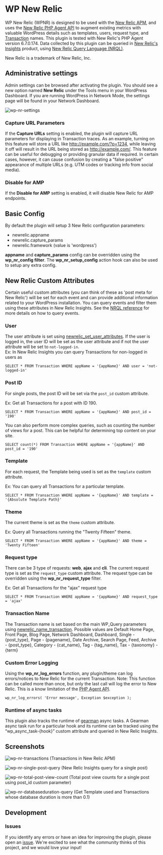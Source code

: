 # WP New Relic

WP New Relic (WPNR) is designed to be used with the [New Relic APM](https://newrelic.com/application-monitoring), and uses the [New Relic PHP Agent API](https://docs.newrelic.com/docs/agents/php-agent/configuration/php-agent-api) to augment existing metrics with valuable WordPress details such as templates, users, request type, and [Transaction](https://docs.newrelic.com/docs/apm/transactions) names. This plugin is tested with New Relic's PHP Agent version 6.7.0.174. Data collected by this plugin can be queried in [New Relic's Insights](https://newrelic.com/insights/) product, using [New Relic Query Language (NRQL)](https://docs.newrelic.com/docs/insights/new-relic-insights/using-new-relic-query-language/nrql-reference).

New Relic is a trademark of New Relic, Inc.

## Administrative settings

Admin settings can be browsed after activating the plugin. You should see a new option named __New Relic__ under the Tools menu in your WordPress Dashboard. If you are running WordPress in Network Mode, the settings page will be found in your Network Dashboard.

![wp-nr-settings](https://cloud.githubusercontent.com/assets/2941333/21731687/906addd0-d47b-11e6-9f58-e71c17425906.png)

### Capture URL Parameters

If the __Capture URLs__ setting is enabled, the plugin will capture URL parameters for displaying in Transaction traces. As an example, turning on this feature will store a URL like http://example.com/?p=1234, while leaving it off will result in the URL being stored as http://example.com/. This feature can be useful for debugging or providing granular data if required. In certain cases, however, it can cause confusion by creating a "false positive" appearance of multiple URLs (e.g. UTM codes or tracking info from social media).

### Disable for AMP

If the __Disable for AMP__ setting is enabled, it will disable New Relic for AMP endpoints.

## Basic Config

By default the plugin will setup 3 New Relic configuration parameters:
- newrelic.appname
- newrelic.capture_params
- newrelic.framework (value is 'wordpress')

__appname__ and __capture_params__ config can be overridden using the __wp_nr_config filter__. The __wp_nr_setup_config__ action hook can also be used to setup any extra config.

## New Relic Custom Attributes

Certain useful custom attributes (you can think of these as 'post meta for New Relic') will be set for each event and can provide additional information related to your WordPress installation. You can query events and filter them using these attributes in New Relic Insights. See the [NRQL reference](https://docs.newrelic.com/docs/insights/new-relic-insights/using-new-relic-query-language/nrql-reference) for more details on how to query events.

### User

The user attribute is set using [newrelic_set_user_attributes](https://docs.newrelic.com/docs/agents/php-agent/configuration/php-agent-api#api-set-user-attributes). If the user is logged in, the user ID will be set as the user attribute and if not the user attribute will be set to `not-logged-in`.  
Ex: In New Relic Insights you can query Transactions for non-logged in users as
```
SELECT * FROM Transaction WHERE appName = '{appName}' AND user = 'not-logged-in'
```

### Post ID
For single posts, the post ID will be set via the `post_id` custom attribute.
  
Ex: Get all Transactions for a post with ID 190.
```
SELECT * FROM Transaction WHERE appName = '{appName}' AND post_id = '190'
```

You can also perform more complex queries, such as counting the number of views for a post. This can be helpful for determining top content on your site.
```
SELECT count(*) FROM Transaction WHERE appName = '{appName}' AND post_id = '190'
```

### Template

For each request, the Template being used is set as the `template` custom attribute.

Ex: You can query all Transactions for a particular template.
```
SELECT * FROM Transaction WHERE appName = '{appName}' AND template = '{Absolute Template Path}'
```

### Theme

The current theme is set as the `theme` custom attribute.

Ex: Query all Transactions running the "Twenty Fifteen" theme.
```
SELECT * FROM Transaction WHERE appName = '{appName}' AND theme = 'Twenty Fifteen'
```

### Request type

There can be 3 type of requests: __web__, __ajax__ and __cli__. The current request type is set as the `request_type` custom attribute.
The request type can be overridden using the __wp_nr_request_type__ filter.

Ex: Get all Transactions for the "ajax" request type
```
SELECT * FROM Transaction WHERE appName = '{appName}' AND request_type = 'ajax'
```

### Transaction Name

The Transaction name is set based on the main WP_Query parameters using [newrelic_name_transaction](https://docs.newrelic.com/docs/agents/php-agent/configuration/php-agent-api#api-name-wt). 
Possible values are Default Home Page, Front Page, Blog Page, Network Dashboard, Dashboard, Single - {post_type}, Page - {pagename}, Date Archive, Search Page, Feed, Archive - {post_type}, Category - {cat_name}, Tag - {tag_name}, Tax - {taxonomy} - {term}

### Custom Error Logging

Using the __wp_nr_log_errors__ function, any plugin/theme can log errors/notices to New Relic for the current Transaction. 
Note: This function can be called more than once, but only the last call will log the error to New Relic. This is a know limitation of the [PHP Agent API](https://docs.newrelic.com/docs/agents/php-agent/configuration/php-agent-api#api-notice-error).

```
wp_nr_log_errors( 'Error message', Exception $exception );
```

### Runtime of async tasks

This plugin also tracks the runtime of [gearman](https://github.com/10up/WP-Gears) async tasks. A Gearman async task run for a particular hook and its runtime can be tracked using the “wp_async_task-{hook}” custom attribute and queried in New Relic Insights.

## Screenshots

![wp-nr-transactions](https://cloud.githubusercontent.com/assets/2941333/20933334/bccaf1bc-bbfd-11e6-92a5-6da6dff31cf0.png)
(Transactions in New Relic APM)

![wp-nr-single-post-query](https://cloud.githubusercontent.com/assets/2941333/20933383/e032337c-bbfd-11e6-8ee6-87b1783cb1ad.png)
(New Relic Insights query for a single post)

![wp-nr-total-post-view-count](https://cloud.githubusercontent.com/assets/2941333/20933411/f2be3bd0-bbfd-11e6-847a-08f8a838d968.png)
(Total post view counts for a single post using post_id custom parameter)

![wp-nr-databaseduration-query](https://cloud.githubusercontent.com/assets/2941333/20933427/ffb5652a-bbfd-11e6-97fa-ca68d66c579d.png)
(Get Template used and Transactions whose database duration is more than 0.1)

## Development

### Issues

If you identify any errors or have an idea for improving the plugin, please open an [issue](https://github.com/10up/wp-newrelic/issues?stage=open). We're excited to see what the community thinks of this project, and we would love your input!
